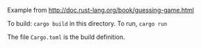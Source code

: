 Example from http://doc.rust-lang.org/book/guessing-game.html

To build: `cargo build` in this directory.
To run, `cargo run`

The file `Cargo.toml` is the build definition.

